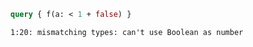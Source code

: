 ```graphql
query { f(a: < 1 + false) }
```

```
1:20: mismatching types: can't use Boolean as number
```